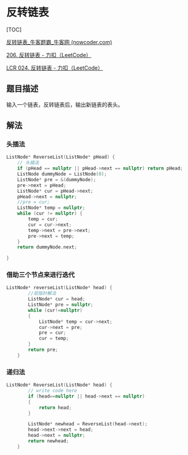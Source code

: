 # 反转链表

[TOC]

[反转链表_牛客题霸_牛客网 (nowcoder.com)](https://www.nowcoder.com/practice/75e878df47f24fdc9dc3e400ec6058ca?tpId=13&&tqId=11168&rp=1&ru=/ta/coding-interviews&qru=/ta/coding-interviews/question-ranking)

[206. 反转链表 - 力扣（LeetCode）](https://leetcode.cn/problems/reverse-linked-list/description/)

[LCR 024. 反转链表 - 力扣（LeetCode）](https://leetcode.cn/problems/UHnkqh/description/)



## 题目描述

输入一个链表，反转链表后，输出新链表的表头。

## 解法

### 头插法

```c++
ListNode* ReverseList(ListNode* pHead) {
	// 头插法
	if (pHead == nullptr || pHead->next == nullptr) return pHead;
	ListNode dummyNode = ListNode(0);
	ListNode* pre = &(dummyNode);
	pre->next = pHead;
	ListNode* cur = pHead->next;
	pHead->next = nullptr;
	//pre = cur;
	ListNode* temp = nullptr;
	while (cur != nullptr) {
		temp = cur;
		cur = cur->next;
		temp->next = pre->next;
		pre->next = temp;
	}
	return dummyNode.next;

}
```

### 借助三个节点来进行迭代

```c++
ListNode* reverseList(ListNode* head) {
        //双指针解法
        ListNode* cur = head;
        ListNode* pre = nullptr;
        while (cur!=nullptr)
        {
            ListNode* temp = cur->next;
            cur->next = pre;
            pre = cur;
            cur = temp;
        }
        return pre;
    }
```

### 递归法

```c++
ListNode* ReverseList(ListNode* head) {
        // write code here
        if (head==nullptr || head->next == nullptr)
        {
            return head;
        }

        ListNode* newhead = ReverseList(head->next);
        head->next->next = head;
        head->next = nullptr;
        return newhead;
    }
```

